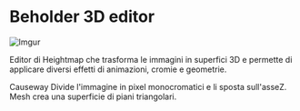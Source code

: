 # Beholder 3D editor #

![Imgur](https://i.imgur.com/yIEydB1.jpg?1)

Editor di Heightmap che trasforma le immagini in superfici 3D e permette di applicare diversi effetti di animazioni, cromie e geometrie.

Causeway Divide l'immagine in pixel monocromatici e li sposta sull'asseZ. 
Mesh crea una superficie di piani triangolari.
